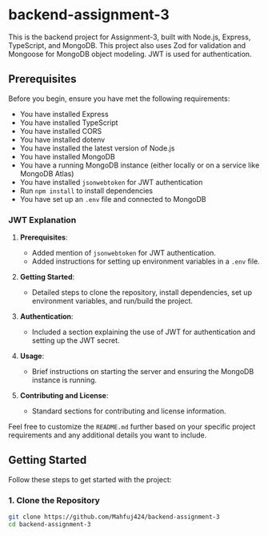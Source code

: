 # backend-assignment-3

This is the backend project for Assignment-3, built with Node.js, Express, TypeScript, and MongoDB. This project also uses Zod for validation and Mongoose for MongoDB object modeling. JWT is used for authentication.

## Prerequisites

Before you begin, ensure you have met the following requirements:

- You have installed Express
- You have installed TypeScript
- You have installed CORS
- You have installed dotenv
- You have installed the latest version of Node.js
- You have installed MongoDB
- You have a running MongoDB instance (either locally or on a service like MongoDB Atlas)
- You have installed `jsonwebtoken` for JWT authentication
- Run `npm install` to install dependencies
- You have set up an `.env` file and connected to MongoDB

### JWT Explanation

1. **Prerequisites**:
   - Added mention of `jsonwebtoken` for JWT authentication.
   - Added instructions for setting up environment variables in a `.env` file.

2. **Getting Started**:
   - Detailed steps to clone the repository, install dependencies, set up environment variables, and run/build the project.

3. **Authentication**:
   - Included a section explaining the use of JWT for authentication and setting up the JWT secret.

4. **Usage**:
   - Brief instructions on starting the server and ensuring the MongoDB instance is running.

5. **Contributing and License**:
   - Standard sections for contributing and license information.

Feel free to customize the `README.md` further based on your specific project requirements and any additional details you want to include.



## Getting Started

Follow these steps to get started with the project:

### 1. Clone the Repository

```bash
git clone https://github.com/Mahfuj424/backend-assignment-3
cd backend-assignment-3
